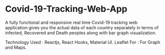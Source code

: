 # Covid-19-Tracking-Web-App
A fully functional and responsive real time Covid-19 tracking web application gives you the actual data of each country separately in terms of infected, Recovered and Death peoples along with bar graph visualization.

Technology Used : Reactjs, React Hooks, Material UI.
Leaflet For :     For Graph and Maps.  

